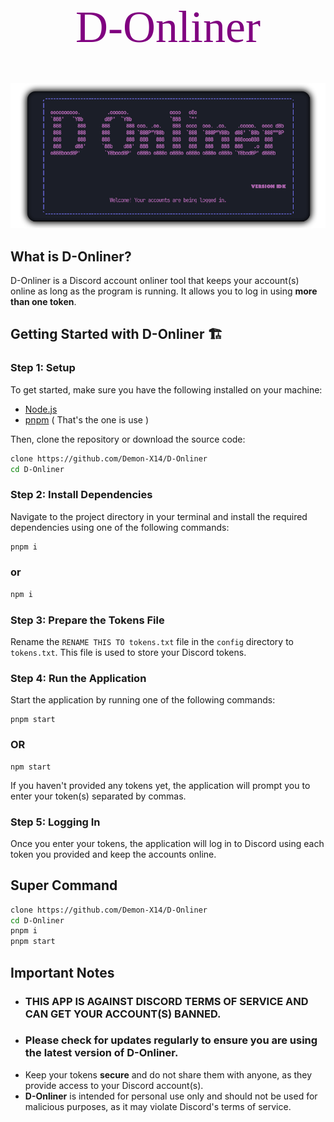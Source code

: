 <link rel="preconnect" href="https://fonts.googleapis.com">
<link rel="preconnect" href="https://fonts.gstatic.com" crossorigin>
<link href="https://fonts.googleapis.com/css2?family=Spicy+Rice&display=swap" rel="stylesheet">
<center>
<strong><h1 style='font-size: 4.5rem; color:purple; font-family: "Spicy Rice", serif; font-weight: 400;'>D-Onliner</h1></strong>
<img src="./D-Onliner.png">
</center>


## What is D-Onliner?
D-Onliner is a Discord account onliner tool that keeps your account(s) online as long as the program is running. It allows you to log in using **more than one token**.

## Getting Started with D-Onliner 🏗

### Step 1: Setup
To get started, make sure you have the following installed on your machine:
- [Node.js](https://nodejs.org/en)
- [pnpm](https://pnpm.io) ( That's the one is use )

Then, clone the repository or download the source code:
```bash
clone https://github.com/Demon-X14/D-Onliner
cd D-Onliner
```

### Step 2: Install Dependencies
Navigate to the project directory in your terminal and install the required dependencies using one of the following commands:
```javascript
pnpm i
```
### or
```javascript
npm i
```

### Step 3: Prepare the Tokens File
Rename the `RENAME THIS TO tokens.txt` file in the `config` directory to `tokens.txt`. This file is used to store your Discord tokens.

### Step 4: Run the Application
Start the application by running one of the following commands:
```
pnpm start
```
### OR
```
npm start
```
If you haven't provided any tokens yet, the application will prompt you to enter your token(s) separated by commas.

### Step 5: Logging In
Once you enter your tokens, the application will log in to Discord using each token you provided and keep the accounts online.

## Super Command
```bash
clone https://github.com/Demon-X14/D-Onliner
cd D-Onliner
pnpm i
pnpm start
```

## Important Notes
- ### THIS APP IS AGAINST DISCORD TERMS OF SERVICE AND CAN GET YOUR ACCOUNT(S) BANNED.
- ###  Please check for updates regularly to ensure you are using the latest version of **D-Onliner**.
- Keep your tokens **secure** and do not share them with anyone, as they provide access to your Discord account(s).
- **D-Onliner** is intended for personal use only and should not be used for malicious purposes, as it may violate Discord's terms of service.
